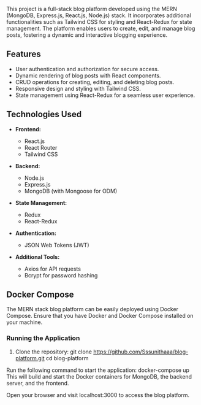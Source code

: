 This project is a full-stack blog platform developed using the MERN (MongoDB, Express.js, React.js, Node.js) stack. It incorporates additional functionalities such as Tailwind CSS for styling and React-Redux for state management. The platform enables users to create, edit, and manage blog posts, fostering a dynamic and interactive blogging experience.

## Features

- User authentication and authorization for secure access.
- Dynamic rendering of blog posts with React components.
- CRUD operations for creating, editing, and deleting blog posts.
- Responsive design and styling with Tailwind CSS.
- State management using React-Redux for a seamless user experience.

## Technologies Used

- **Frontend:**
  - React.js
  - React Router
  - Tailwind CSS

- **Backend:**
  - Node.js
  - Express.js
  - MongoDB (with Mongoose for ODM)

- **State Management:**
  - Redux
  - React-Redux

- **Authentication:**
  - JSON Web Tokens (JWT)

- **Additional Tools:**
  - Axios for API requests
  - Bcrypt for password hashing

## Docker Compose

The MERN stack blog platform can be easily deployed using Docker Compose. Ensure that you have Docker and Docker Compose installed on your machine.

### Running the Application

1. Clone the repository:
   git clone https://github.com/Sssunithaaa/blog-platform.git
   cd blog-platform

Run the following command to start the application:
docker-compose up
This will build and start the Docker containers for MongoDB, the backend server, and the frontend.

Open your browser and visit localhost:3000 to access the blog platform.

